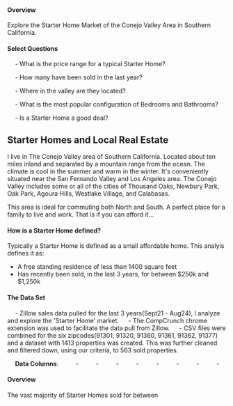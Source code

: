 

#### Overview

Explore the Starter Home Market of the Conejo Valley Area in Southern California. 

#### Select Questions

&emsp; - What is the price range for a typical Starter Home? 

&emsp; - How many have been sold in the last year? 

&emsp; - Where in the valley are they located? 

&emsp; - What is the most popular configuration of Bedrooms and Bathrooms? 

&emsp; - Is a Starter Home a good deal? 

## Starter Homes and Local Real Estate

I live in The Conejo Valley area of Southern California. Located about ten miles inland and separated by a mountain range from the ocean. The climate is cool in the summer and warm in the winter. It's conveniently situated near the San Fernando Valley and Los Angeles area. The Conejo Valley includes some or all of the cities of Thousand Oaks, Newbury Park, Oak Park, Agoura Hills, Westlake Village, and Calabasas. 

This area is ideal for commuting both North and South. A perfect place for a family to live and work. That is if you can afford it... 

#### How is a Starter Home defined?

Typically a Starter Home is defined as a small affordable home. This analyis defines it as:
- A free standing residence of less than 1400 square feet
- Has recently been sold, in the last 3 years, for between $250k and $1,250k

#### The Data Set


&emsp; - Zillow sales data pulled for the last 3 years(Sept21 - Aug24), I analyze and explore the 'Starter Home' market.
&emsp; - The CompCrunch chrome extension was used to facilitate the data pull from Zillow.
&emsp; - CSV files were combined for the six zipcodes(91301, 91320, 91360, 91361, 91362, 91377) and a dataset with 1413 properties was created. This was further cleaned and filtered down, using our criteria, to 563 sold properties.

&emsp; **Data Columns**: 
&emsp; &emsp; - 
&emsp; &emsp; -
&emsp; &emsp; -
&emsp; &emsp; -
&emsp; &emsp; -
&emsp; &emsp; -
&emsp; &emsp; -
&emsp; &emsp; -

#### Overview

The vast majority of Starter Homes sold for between 
